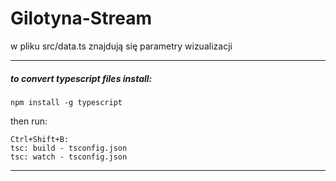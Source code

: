 # Gilotyna-Stream

w pliku src/data.ts znajdują się parametry wizualizacji

---
##### to convert typescript files install:
```
npm install -g typescript
```
then run:
```
Ctrl+Shift+B:
tsc: build - tsconfig.json
tsc: watch - tsconfig.json
```
---
